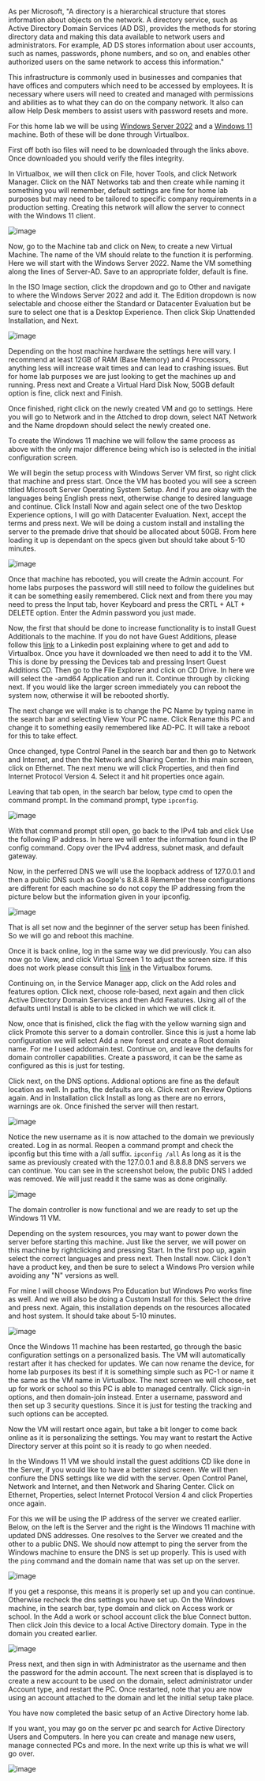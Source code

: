 As per Microsoft, "A directory is a hierarchical structure that stores information about objects on the network. A directory service, such as Active Directory Domain Services (AD DS), provides the methods for storing directory data and making this data 
available to network users and administrators. For example, AD DS stores information about user accounts, such as names, passwords, phone numbers, and so on, and enables other authorized users on the same network to access this information."

This infrastructure is commonly used in businesses and companies that have offices and computers which need to be accessed by employees. It is necessary where users will need to created and managed with permissions and abilities as to what 
they can do on the company network. It also can allow Help Desk members to assist users with password resets and more. 

For this home lab we will be using [Windows Server 2022](https://info.microsoft.com/ww-landing-windows-server-2022.html) and a [Windows 11](https://www.microsoft.com/software-download/windows11) machine. Both of these will be done through Virtualbox.

First off both iso files will need to be downloaded through the links above. 
Once downloaded you should verify the files integrity. 

In Virtualbox, we will then click on File, hover Tools, and click Network Manager. Click on the NAT Networks tab and then create while naming it something you will remember, default settings are fine for home lab purposes but may need to be 
tailored to specific company requirements in a production setting. Creating this network will allow the server to connect with the Windows 11 client.

![image](https://github.com/JMacPort/Active-Directory/assets/145376972/2c1eaf58-3057-4e1d-b05c-b411efe45904)

Now, go to the Machine tab and click on New, to create a new Virtual Machine. 
The name of the VM should relate to the function it is performing. Here we will start with the Windows Server 2022. 
Name the VM something along the lines of Server-AD. Save to an appropriate folder, default is fine.  

In the ISO Image section, click the dropdown and go to Other and navigate to where the Windows Server 2022 and add it. 
The Edition dropdown is now selectable and choose either the Standard or Datacenter Evaluation but be sure to select one that is a Desktop Experience.
Then click Skip Unattended Installation, and Next.

![image](https://github.com/JMacPort/Active-Directory/assets/145376972/abf15db8-4292-43c5-bbed-a2f4f03272b8)

Depending on the host machine hardware the settings here will vary.
I recommend at least 12GB of RAM (Base Memory) and 4 Processors, anything less will increase wait times and can lead to crashing issues. But for home lab purposes we are just looking to get the machines up and running. 
Press next and Create a Virtual Hard Disk Now, 50GB default option is fine, click next and Finish.

Once finished, right click on the newly created VM and go to settings. Here you will go to Network and in the Attched to drop down, select NAT Network and the Name dropdown should select the newly created one. 

To create the Windows 11 machine we will follow the same process as above with the only major difference being which iso is selected in the initial configuration screen. 

We will begin the setup process with  Windows Server VM first, so right click that machine and press start.
Once the VM has booted you will see a screen titled Microsoft Server Operating System Setup. And if you are okay with the languages being English press next, otherwise change to desired language and continue. 
Click Install Now and again select one of the two Desktop Experience options, I will go with Datacenter Evaluation.
Next, accept the terms and press next. We will be doing a custom install and installing the server to the premade drive that should be allocated about 50GB. 
From here loading it up is dependant on the specs given but should take about 5-10 minutes. 

![image](https://github.com/JMacPort/Active-Directory/assets/145376972/0a66cbc7-4177-4edc-8550-65c8daaaca62)

Once that machine has rebooted, you will create the Admin account. For home labs purposes the password will still need to follow the guidelines but it can be something easily remembered. 
Click next and from there you may need to press the Input tab, hover Keyboard and press the CRTL + ALT + DELETE option. Enter the Admin password you just made.

Now, the first that should be done to increase functionality is to install Guest Additionals to the machine. If you do not have Guest Additions, please follow this [link](https://www.linkedin.com/advice/0/how-do-you-use-virtualbox-extensions-guest-additions#:~:text=To%20install%2C%20start%20your%20virtual,and%20accept%20the%20default%20options.) to a Linkedin post explaining where to get and add to Virtualbox.
Once you have it downloaded we then need to add it to the VM. This is done by pressing the Devices tab and pressing Insert Guest Additions CD. 
Then go to the File Explorer and click on CD Drive. In here we will select the -amd64 Application and run it. Continue through by clicking next. If you would like the larger screen immediately you can reboot the system now, 
otherwise it will be rebooted shortly.

The next change we will make is to change the PC Name by typing name in the search bar and selecting View Your PC name.
Click Rename this PC and change it to something easily remembered like AD-PC. It will take a reboot for this to take effect.

Once changed, type Control Panel in the search bar and then go to Network and Internet, and then the Network and Sharing Center. 
In this main screen, click on Ethernet. The next menu we will click Properties, and then find Internet Protocol Version 4. 
Select it and hit properties once again. 

Leaving that tab open, in the search bar below, type cmd to open the command prompt.
In the command prompt, type ```ipconfig```.

![image](https://github.com/JMacPort/Active-Directory/assets/145376972/bc396fdf-246b-40b7-bc5c-f63fa6101656)

With that command prompt still open, go back to the IPv4 tab and click Use the following IP address. 
In here we will enter the information found in the IP config command. Copy over the IPv4 address, subnet mask, and default gateway. 

Now, in the perferred DNS we will use the loopback address of 127.0.0.1 and then a public DNS such as Google's 8.8.8.8
Remember these configurations are different for each machine so do not copy the IP addressing from the picture below but the information given in your ipconfig. 

![image](https://github.com/JMacPort/Active-Directory/assets/145376972/f4dc1927-d64b-44d7-a51a-bcf099d7658d)

That is all set now and the beginner of the server setup has been finished. So we will go and reboot this machine. 

Once it is back online, log in the same way we did previously. 
You can also now go to View, and click Virtual Screen 1 to adjust the screen size. If this does not work please consult this [link](https://forums.virtualbox.org/viewtopic.php?t=68966) in the Virtualbox forums.

Continuing on, in the Service Manager app, click on the Add roles and features option.
Click next, choose role-based, next again and then click Active Directory Domain Services and then Add Features. 
Using all of the defaults until Install is able to be clicked in which we will click it. 

Now, once that is finished, click the flag with the yellow warning sign and click Promote this server to a domain controller.
Since this is just a home lab configuration we will select Add a new forest and create a Root domain name. For me I used addomain.test.
Continue on, and leave the defaults for domain controller capabilities. Create a password, it can be the same as configured as this is just for testing. 

Click next, on the DNS options. Addional options are fine as the default location as well. 
In paths, the defaults are ok. Click next on Review Options again. And in Installation click Install as long as there are no errors, warnings are ok.
Once finished the server will then restart.

![image](https://github.com/JMacPort/Active-Directory/assets/145376972/c9eb5126-45ab-49c8-b62a-1b96642c5db8)

Notice the new username as it is now attached to the domain we previously created. Log in as normal. Reopen a command prompt and check the ipconfig but this time with a /all suffix.
```ipconfig /all```
As long as it is the same as previously created with the 127.0.0.1 and 8.8.8.8 DNS servers we can continue. You can see in the screenshot below, the public DNS I added was removed.
We will just readd it the same was as done originally.

![image](https://github.com/JMacPort/Active-Directory/assets/145376972/5cc8d5d1-baeb-4d45-97fa-1347d9b4f29c)

The domain controller is now functional and we are ready to set up the Windows 11 VM.

Depending on the system resources, you may want to power down the server before starting this machine.
Just like the server, we will power on this machine by rightclicking and pressing Start.
In the first pop up, again select the correct languages and press next. Then Install now.
Click I don't have a product key, and then be sure to select a Windows Pro version while avoiding any "N" versions as well.

For mine I will choose Windows Pro Education but Windows Pro works fine as well. 
And we will also be doing a Custom Install for this. Select the drive and press next.
Again, this installation depends on the resources allocated and host system. It should take about 5-10 minutes.

![image](https://github.com/JMacPort/Active-Directory/assets/145376972/14f8fefa-12c7-4ad8-a0f5-d7618e6200f3)

Once the Windows 11 machine has been restarted, go through the basic configuration settings on a personalized basis.
The VM will automatically restart after it has checked for updates. We can now rename the device, for home lab purposes its best if it is something simple such as PC-1 or name it the same as the VM name in Virtualbox.
The next screen we will choose, set up for work or school so this PC is able to managed centrally. Click sign-in options, and then domain-join instead. 
Enter a username, password and then set up 3 security questions. Since it is just for testing the tracking and such options can be accepted. 

Now the VM will restart once again, but take a bit longer to come back online as it is personalizing the settings. You may want to restart the Active Directory server at this point
so it is ready to go when needed.

In the Windows 11 VM we should install the guest additions CD like done in the Server, if you would like to have a better sized screen.
We will then confiure the DNS settings like we did with the server. Open Control Panel, Network and Internet, and then Network and Sharing Center.
Click on Ethernet, Properties, select Internet Protocol Version 4 and click Properties once again.

For this we will be using the IP address of the server we created earlier.
Below, on the left is the Server and the right is the Windows 11 machine with updated DNS addresses. One resolves to the Server we created and the other to a public DNS.
We should now attempt to ping the server from the Windows machine to ensure the DNS is set up properly. This is used with the ```ping``` command and the domain name that was set up on the server.

![image](https://github.com/JMacPort/Active-Directory/assets/145376972/16d77ed7-7984-4322-9430-c8c95e43f479)

If you get a response, this means it is properly set up and you can continue. Otherwise recheck the dns settings you have set up.
On the Windows machine, in the search bar, type domain and click on Access work or school.
In the Add a work or school account click the blue Connect button. Then click Join this device to a local Active Directory domain.
Type in the domain you created earlier.

![image](https://github.com/JMacPort/Active-Directory/assets/145376972/a6bd8c5a-6fb9-4638-8e06-de271a7108ee)

Press next, and then sign in with Administrator as the username and then the password for the admin account. 
The next screen that is displayed is to create a new account to be used on the domain, select administrator under Account type, and restart the PC.
Once restarted, note that you are now using an account attached to the domain and let the initial setup take place.

You have now completed the basic setup of an Active Directory home lab.

If you want, you may go on the server pc and search for Active Directory Users and Computers. In here you can create and manage new users, manage connected PCs and more.
In the next write up this is what we will go over. 

![image](https://github.com/JMacPort/Active-Directory/assets/145376972/e9aa8009-6e97-4732-a6fb-56b88e8f63bf)






















